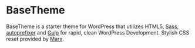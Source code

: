 # BaseTheme
BaseTheme is a starter theme for WordPress that utilizes HTML5, <a href="http://sass-lang.com/" target="_blank">Sass</a>, <a href="https://github.com/postcss/autoprefixer" target="_blank">autoprefixer</a> and <a href="http://gulpjs.com/" target="_blank">Gulp</a> for rapid, clean WordPress Development. Stylish CSS reset provided by <a href="https://github.com/mblode/marx" target="_blank">Marx</a>.
